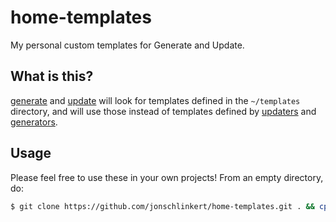 # home-templates

My personal custom templates for Generate and Update. 

## What is this?

[generate][] and [update][] will look for templates defined in the  `~/templates` directory, and will use those instead of templates defined by [updaters][] and [generators][].

## Usage

Please feel free to use these in your own projects! From an empty directory, do:

```sh
$ git clone https://github.com/jonschlinkert/home-templates.git . && cp -rf templates ~/templates
```


[generate]: https://github.com/generate/generate
[generators]: https://github.com/generate/generate/blob/master/docs/generators.md
[update]: https://github.com/update/update
[updaters]: https://github.com/update/update/blob/master/docs/updaters.md

